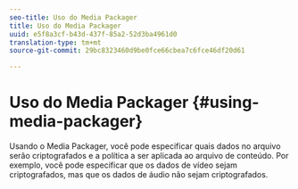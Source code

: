 ```yaml
---
seo-title: Uso do Media Packager
title: Uso do Media Packager
uuid: e5f8a3cf-b43d-437f-85a2-52d3ba4961d0
translation-type: tm+mt
source-git-commit: 29bc8323460d9be0fce66cbea7c6fce46df20d61

---
```



# Uso do Media Packager {#using-media-packager}

Usando o Media Packager, você pode especificar quais dados no arquivo serão criptografados e a política a ser aplicada ao arquivo de conteúdo. Por exemplo, você pode especificar que os dados de vídeo sejam criptografados, mas que os dados de áudio não sejam criptografados.
